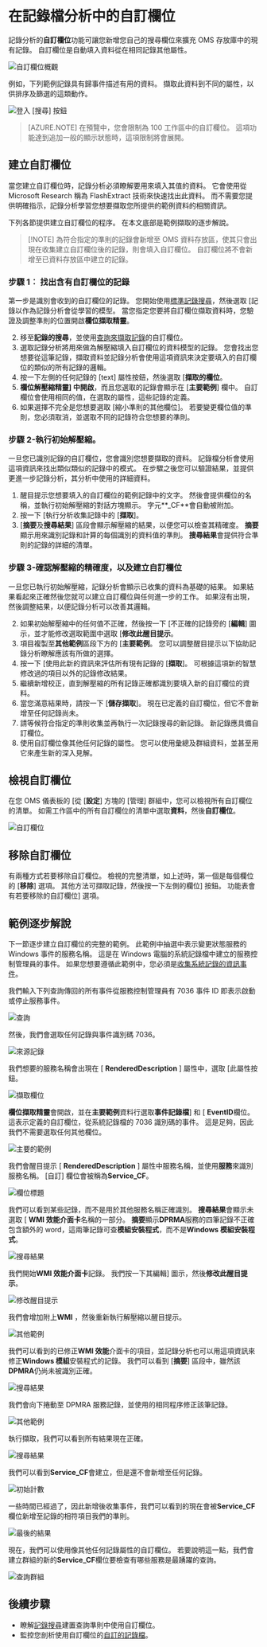 <properties
   pageTitle="自訂欄位中記錄分析 |Microsoft Azure"
   description="記錄檔分析的自訂欄位功能可讓您從 OMS 資料新增至收集記錄的屬性，建立您自己的搜尋欄位。  本文說明的程序建立的自訂欄位，並提供範例事件的詳細逐步解說。"
   services="log-analytics"
   documentationCenter=""
   authors="bwren"
   manager="jwhit"
   editor="tysonn" />
<tags
   ms.service="log-analytics"
   ms.devlang="na"
   ms.topic="article"
   ms.tgt_pltfrm="na"
   ms.workload="infrastructure-services"
   ms.date="10/18/2016"
   ms.author="bwren" />

# <a name="custom-fields-in-log-analytics"></a>在記錄檔分析中的自訂欄位

記錄分析的**自訂欄位**功能可讓您新增您自己的搜尋欄位來擴充 OMS 存放庫中的現有記錄。  自訂欄位是自動填入資料從在相同記錄其他屬性。

![自訂欄位概觀](media/log-analytics-custom-fields/overview.png)

例如，下列範例記錄具有歸事件描述有用的資料。  擷取此資料到不同的屬性，以供排序及篩選的這類動作。

![登入 [搜尋] 按鈕](media/log-analytics-custom-fields/sample-extract.png)

>[AZURE.NOTE] 在預覽中，您會限制為 100 工作區中的自訂欄位。  這項功能達到追加一般的顯示狀態時，這項限制將會展開。

## <a name="creating-a-custom-field"></a>建立自訂欄位

當您建立自訂欄位時，記錄分析必須瞭解要用來填入其值的資料。  它會使用從 Microsoft Research 稱為 FlashExtract 技術來快速找出此資料。  而不需要您提供明確指示，記錄分析學習您想要擷取您所提供的範例資料的相關資訊。

下列各節提供建立自訂欄位的程序。  在本文底部是範例擷取的逐步解說。

> [!NOTE] 為符合指定的準則的記錄會新增至 OMS 資料存放區，使其只會出現在收集建立自訂欄位後的記錄，則會填入自訂欄位。  自訂欄位將不會新增至已資料存放區中建立的記錄。

### <a name="step-1--identify-records-that-will-have-the-custom-field"></a>步驟 1︰ 找出含有自訂欄位的記錄
第一步是識別會收到的自訂欄位的記錄。  您開始使用[標準記錄搜尋](log-analytics-log-searches.md)，然後選取 [記錄以作為記錄分析會從學習的模型。  當您指定您要將自訂欄位擷取資料時，您驗證及調整準則的位置開啟**欄位擷取精靈**。

2. 移至**記錄的搜尋**，並使用[查詢來擷取記錄](log-analytics-log-searches.md)的自訂欄位。
2. 選取記錄分析將用來做為解壓縮填入自訂欄位的資料模型的記錄。  您會找出您想要從這筆記錄，擷取資料並記錄分析會使用這項資訊來決定要填入的自訂欄位的類似的所有記錄的邏輯。
3. 按一下左側的任何記錄的 [text] 屬性按鈕，然後選取 [**擷取的欄位**。
4. **欄位解壓縮精靈] 中開啟**，而且您選取的記錄會顯示在 [**主要範例**] 欄中。  自訂欄位會使用相同的值，在選取的屬性，這些記錄的定義。  
5. 如果選擇不完全是您想要選取 [縮小準則的其他欄位]。  若要變更欄位值的準則，您必須取消，並選取不同的記錄符合您想要的準則。

### <a name="step-2---perform-initial-extract"></a>步驟 2-執行初始解壓縮。
一旦您已識別記錄的自訂欄位，您會識別您想要擷取的資料。  記錄檔分析會使用這項資訊來找出類似類似的記錄中的模式。  在步驟之後您可以驗證結果，並提供更進一步記錄分析，其分析中使用的詳細資料。

1. 醒目提示您想要填入的自訂欄位的範例記錄中的文字。  然後會提供欄位的名稱，並執行初始解壓縮的對話方塊顯示。  字元**\_CF**會自動被附加。
2. 按一下 [執行分析收集記錄中的 [**擷取**]。  
3. [**摘要**及**搜尋結果**] 區段會顯示解壓縮的結果，以便您可以檢查其精確度。  **摘要**顯示用來識別記錄和計算的每個識別的資料值的準則。  **搜尋結果**會提供符合準則的記錄的詳細的清單。


### <a name="step-3--verify-accuracy-of-the-extract-and-create-custom-field"></a>步驟 3-確認解壓縮的精確度，以及建立自訂欄位

一旦您已執行初始解壓縮，記錄分析會顯示已收集的資料為基礎的結果。  如果結果看起來正確然後您就可以建立自訂欄位與任何進一步的工作。  如果沒有出現，然後調整結果，以便記錄分析可以改善其邏輯。

2.  如果初始解壓縮中的任何值不正確，然後按一下 [不正確的記錄旁的 [**編輯**] 圖示，並才能修改選取範圍中選取 [**修改此醒目提示**。
3.  項目複製至**其他範例**區段下方的 [**主要範例**。  您可以調整醒目提示以下協助記錄分析瞭解應該有所做的選擇。
4.  按一下 [使用此新的資訊來評估所有現有記錄的 [**擷取**]。  可根據這項新的智慧修改過的項目以外的記錄修改結果。
5.  繼續新增校正，直到解壓縮的所有記錄正確都識別要填入新的自訂欄位的資料。
6. 當您滿意結果時，請按一下 [**儲存擷取**]。  現在已定義的自訂欄位，但它不會新增至任何記錄尚未。
7.  請等候符合指定的準則收集並再執行一次記錄搜尋的新記錄。 新記錄應具備自訂欄位。
8.  使用自訂欄位像其他任何記錄的屬性。  您可以使用彙總及群組資料，並甚至用它來產生新的深入見解。


## <a name="viewing-custom-fields"></a>檢視自訂欄位
在您 OMS 儀表板的 [從 [**設定**] 方塊的 [管理] 群組中，您可以檢視所有自訂欄位的清單。  如需工作區中的所有自訂欄位的清單中選取**資料**，然後**自訂欄位**。  

![自訂欄位](media/log-analytics-custom-fields/list.png)

## <a name="removing-a-custom-field"></a>移除自訂欄位
有兩種方式若要移除自訂欄位。  檢視的完整清單，如上述時，第一個是每個欄位的 [**移除**] 選項。  其他方法可擷取記錄，然後按一下左側的欄位] 按鈕。  功能表會有若要移除的自訂欄位] 選項。

## <a name="sample-walkthrough"></a>範例逐步解說

下一節逐步建立自訂欄位的完整的範例。  此範例中抽選中表示變更狀態服務的 Windows 事件的服務名稱。  這是在 Windows 電腦的系統記錄檔中建立的服務控制管理員的事件。  如果您想要遵循此範例中，您必須是[收集系統記錄的資訊事件](log-analytics-data-sources-windows-events.md)。

我們輸入下列查詢傳回的所有事件從服務控制管理員有 7036 事件 ID 即表示啟動或停止服務事件。

![查詢](media/log-analytics-custom-fields/query.png)

然後，我們會選取任何記錄與事件識別碼 7036。

![來源記錄](media/log-analytics-custom-fields/source-record.png)

我們想要的服務名稱會出現在 [ **RenderedDescription** ] 屬性中，選取 [此屬性按鈕。

![擷取欄位](media/log-analytics-custom-fields/extract-fields.png)

**欄位擷取精靈**會開啟，並在**主要範例**資料行選取**事件記錄檔**] 和 [ **EventID**欄位。  這表示定義的自訂欄位，從系統記錄檔的 7036 識別碼的事件。  這是足夠，因此我們不需要選取任何其他欄位。

![主要的範例](media/log-analytics-custom-fields/main-example.png)

我們會醒目提示 [ **RenderedDescription** ] 屬性中服務名稱，並使用**服務**來識別服務名稱。  [自訂] 欄位會被稱為**Service_CF**。

![欄位標題](media/log-analytics-custom-fields/field-title.png)

我們可以看到某些記錄，而不是用於其他服務名稱正確識別。   **搜尋結果**會顯示未選取 [ **WMI 效能介面卡**名稱的一部分。  **摘要**顯示**DPRMA**服務的四筆記錄不正確包含額外的 word，這兩筆記錄可查**模組安裝程式**，而不是**Windows 模組安裝程式**。  

![搜尋結果](media/log-analytics-custom-fields/search-results-01.png)

我們開始**WMI 效能介面卡**記錄。  我們按一下其編輯] 圖示，然後**修改此醒目提示**。  

![修改醒目提示](media/log-analytics-custom-fields/modify-highlight.png)

我們會增加附上**WMI** ，然後重新執行解壓縮以醒目提示。  

![其他範例](media/log-analytics-custom-fields/additional-example-01.png)

我們可以看到的已修正**WMI 效能**介面卡的項目，並記錄分析也可以用這項資訊來修正**Windows 模組**安裝程式的記錄。  我們可以看到 [**摘要**] 區段中，雖然該**DPMRA**仍尚未被識別正確。

![搜尋結果](media/log-analytics-custom-fields/search-results-02.png)

我們會向下捲動至 DPMRA 服務記錄，並使用的相同程序修正該筆記錄。

![其他範例](media/log-analytics-custom-fields/additional-example-02.png)

 執行擷取，我們可以看到所有結果現在正確。

![搜尋結果](media/log-analytics-custom-fields/search-results-03.png)

我們可以看到**Service_CF**會建立，但是還不會新增至任何記錄。

![初始計數](media/log-analytics-custom-fields/initial-count.png)

一些時間已經過了，因此新增後收集事件，我們可以看到的現在會被**Service_CF**欄位新增至記錄的相符項目我們的準則。

![最後的結果](media/log-analytics-custom-fields/final-results.png)

現在，我們可以使用像其他任何記錄屬性的自訂欄位。  若要說明這一點，我們會建立群組的新的**Service_CF**欄位要檢查有哪些服務是最踴躍的查詢。

![查詢群組](media/log-analytics-custom-fields/query-group.png)

## <a name="next-steps"></a>後續步驟

- 瞭解[記錄搜尋](log-analytics-log-searches.md)建置查詢準則中使用自訂欄位。
- 監控您剖析使用自訂欄位的[自訂的記錄檔](log-analytics-data-sources-custom-logs.md)。